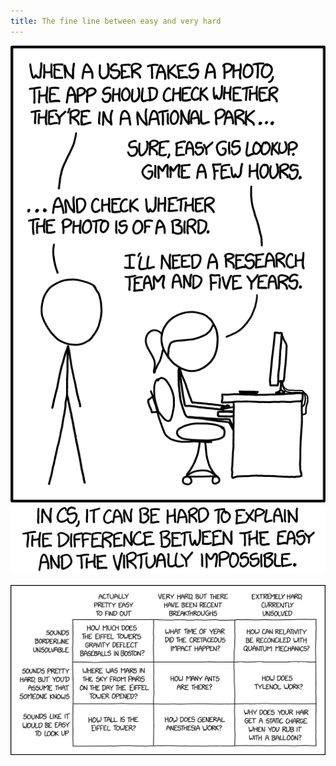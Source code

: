 ```yaml
---
title: The fine line between easy and very hard  
---
```



![](/static/img/easy-vs-hard-cs.png)

![](/static/img/easy_or_hard_xkcd.png)


